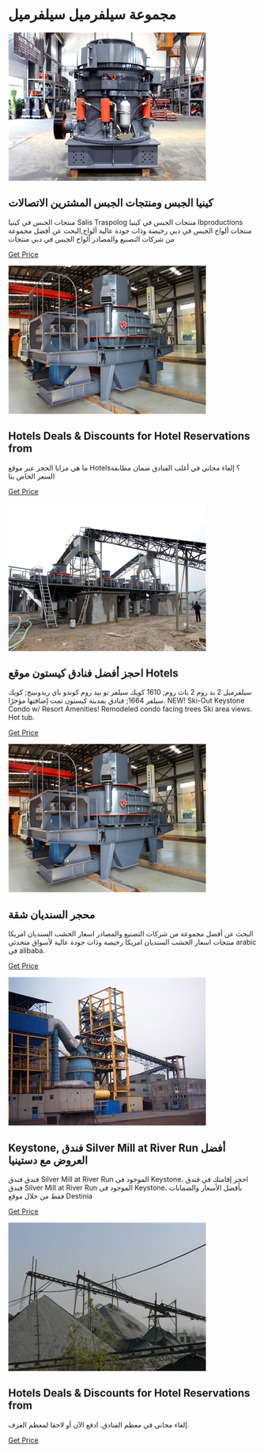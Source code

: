 # مجموعة سيلفرميل سيلفرميل

<a href="https://mnn.zoosnet.net/LR/Chatpre.aspx?id=MNN94995150&p=https://vbl.co.za/" target="_blank">![كينيا الجبس ومنتجات الجبس المشترين الاتصالات](https://raw.githubusercontent.com/gcmcrusher/imgs/main/874.jpg)</a>

## كينيا الجبس ومنتجات الجبس المشترين الاتصالات

منتجات الجبس في كينيا Salis Traspolog منتجات الجبس في كينيا lbproductions منتجات ألواح الجبس في دبي رخيصة وذات جودة عالية ألواح,البحث عن أفضل مجموعة من شركات التصنيع والمصادر ألواح الجبس في دبي منتجات 

<a href="https://mnn.zoosnet.net/LR/Chatpre.aspx?id=MNN94995150&p=https://vbl.co.za/" target="_blank">Get Price</a>

<a href="https://mnn.zoosnet.net/LR/Chatpre.aspx?id=MNN94995150&p=https://vbl.co.za/" target="_blank">![Hotels Deals & Discounts for Hotel Reservations from ](https://raw.githubusercontent.com/gcmcrusher/imgs/main/171.jpg)</a>

## Hotels Deals & Discounts for Hotel Reservations from 

ما هي مزايا الحجز عبر موقع Hotels؟ إلغاء مجاني في أغلب الفنادق ضمان مطابقة السعر الخاص بنا

<a href="https://mnn.zoosnet.net/LR/Chatpre.aspx?id=MNN94995150&p=https://vbl.co.za/" target="_blank">Get Price</a>

<a href="https://mnn.zoosnet.net/LR/Chatpre.aspx?id=MNN94995150&p=https://vbl.co.za/" target="_blank">![احجز أفضل فنادق كيستون موقع Hotels](https://raw.githubusercontent.com/gcmcrusher/imgs/main/74.jpg)</a>

## احجز أفضل فنادق كيستون موقع Hotels

سيلفرميل 2 بد روم 2 باث روم; 1610 كويك سيلفر تو بيد روم كوندو باي ريدونينج; كويك سيلفر 1664; فنادق بمدينة كيستون تمت إضافتها مؤخرًا. NEW! Ski-Out Keystone Condo w/ Resort Amenities! Remodeled condo facing trees Ski area views. Hot tub.

<a href="https://mnn.zoosnet.net/LR/Chatpre.aspx?id=MNN94995150&p=https://vbl.co.za/" target="_blank">Get Price</a>

<a href="https://mnn.zoosnet.net/LR/Chatpre.aspx?id=MNN94995150&p=https://vbl.co.za/" target="_blank">![محجر السنديان شقة](https://raw.githubusercontent.com/gcmcrusher/imgs/main/171.jpg)</a>

## محجر السنديان شقة

البحث عن أفضل مجموعة من شركات التصنيع والمصادر اسعار الخشب السنديان امريكا منتجات اسعار الخشب السنديان امريكا رخيصة وذات جودة عالية لأسواق متحدثي arabic في alibaba.

<a href="https://mnn.zoosnet.net/LR/Chatpre.aspx?id=MNN94995150&p=https://vbl.co.za/" target="_blank">Get Price</a>

<a href="https://mnn.zoosnet.net/LR/Chatpre.aspx?id=MNN94995150&p=https://vbl.co.za/" target="_blank">![Keystone, فندق Silver Mill at River Run أفضل العروض مع دستينيا](https://raw.githubusercontent.com/gcmcrusher/imgs/main/204.jpg)</a>

## Keystone, فندق Silver Mill at River Run أفضل العروض مع دستينيا

فندق فندق Silver Mill at River Run الموجود فى Keystone، احجز إقامتك في فندق فندق Silver Mill at River Run الموجود فى Keystone، بأفضل الأسعار والضمانات فقط من خلال موقع Destinia

<a href="https://mnn.zoosnet.net/LR/Chatpre.aspx?id=MNN94995150&p=https://vbl.co.za/" target="_blank">Get Price</a>

<a href="https://mnn.zoosnet.net/LR/Chatpre.aspx?id=MNN94995150&p=https://vbl.co.za/" target="_blank">![Hotels Deals & Discounts for Hotel Reservations from ](https://raw.githubusercontent.com/gcmcrusher/imgs/main/675.jpg)</a>

## Hotels Deals & Discounts for Hotel Reservations from 

إلغاء مجاني في معظم الفنادق. ادفع الآن أو لاحقا لمعظم الغرف.

<a href="https://mnn.zoosnet.net/LR/Chatpre.aspx?id=MNN94995150&p=https://vbl.co.za/" target="_blank">Get Price</a>

